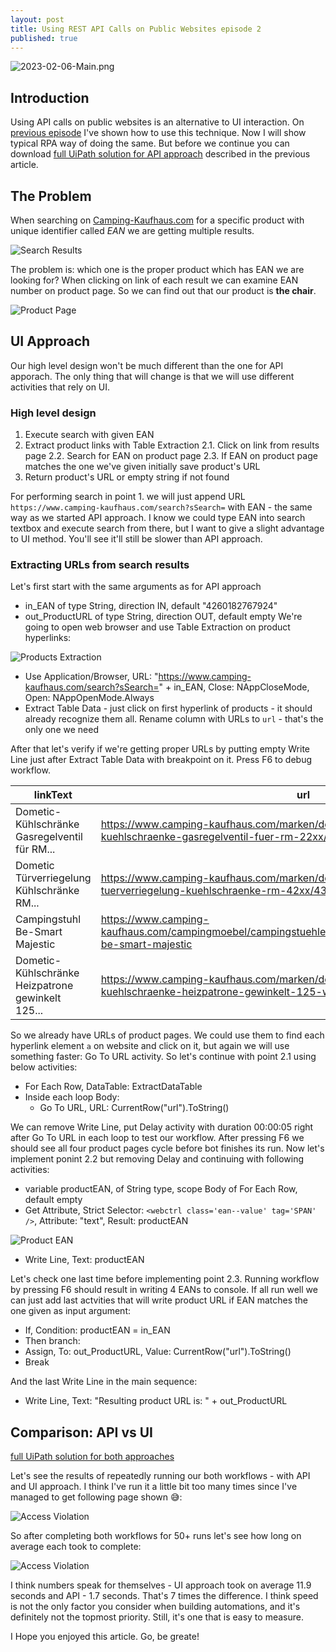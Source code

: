 ```yaml
---
layout: post
title: Using REST API Calls on Public Websites episode 2
published: true
---
```


![2023-02-06-Main.png]({{site.baseurl}}/assets/img/2023-02-06-Main.png)

## Introduction
Using API calls on public websites is an alternative to UI interaction. On [previous episode]({{site.baseurl}/REST-API-Public-Websites) I've shown how to use this technique. Now I will show typical RPA way of doing the same. But before we continue you can download [full UiPath solution for API approach]({{site.baseurl}}/assets/code/REST-API-Public-Websites-e02.zip) described in the previous article.

## The Problem
When searching on [Camping-Kaufhaus.com](https://www.camping-kaufhaus.com) for a specific product with unique identifier  called *EAN* we are getting multiple results.

![Search Results]({{site.baseurl}}/assets/img/2023-02-06-search-results.png)

The problem is: which one is the proper product which has EAN we are looking for? When clicking on link of each result we can examine EAN number on product page. So we can find out that our product is **the chair**.

![Product Page]({{site.baseurl}}/assets/img/2023-02-06-product-page.png)

## UI Approach
Our high level design won't be much different than the one for API apporach. The only thing that will change is that we will use different activities that rely on UI.

### High level design
  
1. Execute search with given EAN
2. Extract product links with Table Extraction
2.1. Click on link from results page
2.2. Search for EAN on product page
2.3. If EAN on product page matches the one we've given initially save product's URL
3. Return product's URL or empty string if not found
  
For performing search in point 1. we will just append URL `https://www.camping-kaufhaus.com/search?sSearch=` with EAN - the same way as we started API approach. I know we could type EAN into search textbox and execute search from there, but I want to give a slight advantage to UI method. You'll see it'll still be slower than API approach.

### Extracting URLs from search results
Let's first start with the same arguments as for API approach
- in_EAN of type String, direction IN, default "4260182767924"
- out_ProductURL of type String, direction OUT, default empty
We're going to open web browser and use Table Extraction on product hyperlinks:  
  
![Products Extraction]({{site.baseurl}}/assets/img/2023-02-15-Product-Links-Table-Extraction.png)
  
- Use Application/Browser, URL: "https://www.camping-kaufhaus.com/search?sSearch=" + in_EAN, Close: NAppCloseMode, Open: NAppOpenMode.Always
- Extract Table Data - just click on first hyperlink of products - it should already recognize them all. Rename column with URLs to `url` - that's the only one we need
  
After that let's verify if we're getting proper URLs by putting empty Write Line just after Extract Table Data with breakpoint on it. Press F6 to debug workflow.
  
|linkText |url   |
|---|---|
| Dometic-Kühlschränke Gasregelventil für RM...  |https://www.camping-kaufhaus.com/marken/dometic/488761/dometic-kuehlschraenke-gasregelventil-fuer-rm-22xx/41xx/42xx   |
|Dometic Türverriegelung Kühlschränke RM...   |https://www.camping-kaufhaus.com/marken/dometic/488796/dometic-tuerverriegelung-kuehlschraenke-rm-42xx/43xx/44xx   |
|Campingstuhl Be-Smart Majestic   |https://www.camping-kaufhaus.com/campingmoebel/campingstuehle/klappstuehle/492061/campingstuhl-be-smart-majestic   |
|Dometic-Kühlschränke Heizpatrone gewinkelt 125...   |https://www.camping-kaufhaus.com/marken/dometic/488649/dometic-kuehlschraenke-heizpatrone-gewinkelt-125-watt/235-volt   |
  
So we already have URLs of product pages. We could use them to find each hyperlink element `a` on website and click on it, but again we will use something faster: Go To URL activity. So let's continue with point 2.1 using below activities:
  
- For Each Row, DataTable: ExtractDataTable
- Inside each loop Body:
    - Go To URL, URL: CurrentRow("url").ToString()
  
We can remove Write Line, put Delay activity with duration 00:00:05 right after Go To URL in each loop to test our workflow. After pressing F6 we should see all four product pages cycle before bot finishes its run. Now let's implement ponint 2.2 but removing Delay and continuing with following activities:
  
- variable productEAN, of String type, scope Body of For Each Row, default empty
- Get Attribute, Strict Selector: `<webctrl class='ean--value' tag='SPAN' />`, Attribute: "text", Result: productEAN
  
![Product EAN]({{site.baseurl}}/assets/img/2023-02-15-Product-Page-EAN.png)

- Write Line, Text: productEAN

Let's check one last time before implementing point 2.3. Running workflow by pressing F6 should result in writing 4 EANs to console. If all run well we can just add last actvities that will write product URL if EAN matches the one given as input argument:
  
- If, Condition: productEAN = in_EAN
- Then branch:
 - Assign, To: out_ProductURL, Value: CurrentRow("url").ToString()
 - Break
  
And the last Write Line in the main sequence:
  
- Write Line, Text: "Resulting product URL is: " + out_ProductURL

## Comparison: API vs UI
[full UiPath solution for both approaches]({{site.baseurl}}/assets/code/REST-API-Public-Websites-e02-Comparison.zip)
  
Let's see the results of repeatedly running our both workflows - with API and UI approach. I think I've run it a little bit too many times since I've managed to get following page shown 😅:
  
![Access Violation]({{site.baseurl}}/assets/img/2023-02-15-Access-Violation.png)
  
So after completing both workflows for 50+ runs let's see how long on average each took to complete:
  
![Access Violation]({{site.baseurl}}/assets/img/2023-02-15-Summary-Chart-Average-Time.png)

I think numbers speak for themselves - UI approach took on average 11.9 seconds and API - 1.7 seconds. That's 7 times the difference. I think speed is not the only factor you consider when building automations, and it's definitely not the topmost priority. Still, it's one that is easy to measure.
  
I Hope you enjoyed this article. Go, be greate!